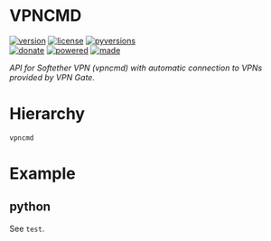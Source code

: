# VPNCMD

<badges>[![version](https://img.shields.io/pypi/v/vpncmd.svg)](https://pypi.org/project/vpncmd/)
[![license](https://img.shields.io/pypi/l/vpncmd.svg)](https://pypi.org/project/vpncmd/)
[![pyversions](https://img.shields.io/pypi/pyversions/vpncmd.svg)](https://pypi.org/project/vpncmd/)  
[![donate](https://img.shields.io/badge/Donate-Paypal-0070ba.svg)](https://paypal.me/foxe6)
[![powered](https://img.shields.io/badge/Powered%20by-UTF8-red.svg)](https://paypal.me/foxe6)
[![made](https://img.shields.io/badge/Made%20with-PyCharm-red.svg)](https://paypal.me/foxe6)
</badges>

<i>API for Softether VPN (vpncmd) with automatic connection to VPNs provided by VPN Gate.</i>

# Hierarchy

```
vpncmd
```

# Example

## python
See `test`.